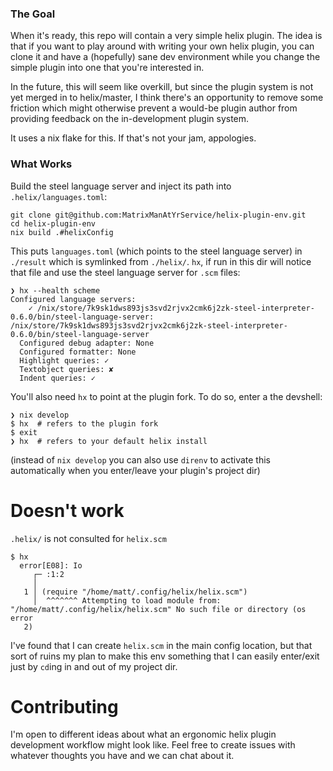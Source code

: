 ### The Goal

When it's ready, this repo will contain a very simple helix plugin.  The idea is that if you want to play around with writing your own helix plugin, you can clone it and have a (hopefully) sane dev environment while you change the simple plugin into one that you're interested in.

In the future, this will seem like overkill, but since the plugin system is not yet merged in to helix/master, I think there's an opportunity to remove some friction which might otherwise prevent a would-be plugin author from providing feedback on the in-development plugin system.

It uses a nix flake for this.  If that's not your jam, appologies.

### What Works

Build the steel language server and inject its path into `.helix/languages.toml`:
```
git clone git@github.com:MatrixManAtYrService/helix-plugin-env.git
cd helix-plugin-env
nix build .#helixConfig
```

This puts `languages.toml` (which points to the steel language server) in `./result` which is symlinked from `./helix/`.
`hx`, if run in this dir will notice that file and use the steel language server for `.scm` files:

```
❯ hx --health scheme
Configured language servers:
    ✓ /nix/store/7k9sk1dws893js3svd2rjvx2cmk6j2zk-steel-interpreter-0.6.0/bin/steel-language-server: /nix/store/7k9sk1dws893js3svd2rjvx2cmk6j2zk-steel-interpreter-0.6.0/bin/steel-language-server
  Configured debug adapter: None
  Configured formatter: None
  Highlight queries: ✓
  Textobject queries: ✘
  Indent queries: ✓
```

You'll also need `hx` to point at the plugin fork.  To do so, enter a the devshell:
```
❯ nix develop
$ hx  # refers to the plugin fork
$ exit
❯ hx  # refers to your default helix install
```
(instead of `nix develop` you can also use `direnv` to activate this automatically when you enter/leave your plugin's project dir)

# Doesn't work

`.helix/` is not consulted for `helix.scm`

```
$ hx
  error[E08]: Io
     ┌─ :1:2
     │
   1 │ (require "/home/matt/.config/helix/helix.scm")
     │  ^^^^^^^ Attempting to load module from: "/home/matt/.config/helix/helix.scm" No such file or directory (os error
   2)
```

I've found that I can create `helix.scm` in the main config location, but that sort of ruins my plan to make this env something that I can easily enter/exit just by `cd`ing in and out of my project dir.

# Contributing

I'm open to different ideas about what an ergonomic helix plugin development workflow might look like.
Feel free to create issues with whatever thoughts you have and we can chat about it.
